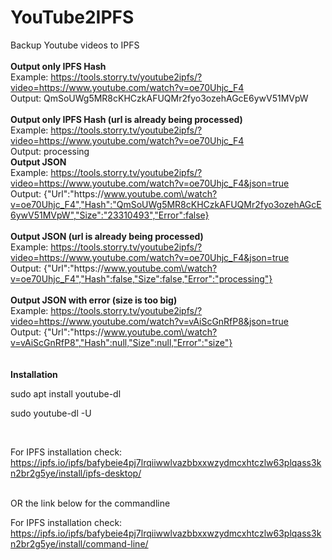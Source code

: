 # YouTube2IPFS
Backup Youtube videos to IPFS
<br>
<br>
<strong>Output only IPFS Hash</strong><br>
Example: <a href="https://tools.storry.tv/youtube2ipfs/?video=https://www.youtube.com/watch?v=oe70Uhjc_F4" target="_blank" rel="noopener">https://tools.storry.tv/youtube2ipfs/?video=https://www.youtube.com/watch?v=oe70Uhjc_F4</a><br>
Output: QmSoUWg5MR8cKHCzkAFUQMr2fyo3ozehAGcE6ywV51MVpW<br>
<br>
<strong>Output only IPFS Hash (url is already being processed)</strong><br>
Example: <a href="https://tools.storry.tv/youtube2ipfs/?video=https://www.youtube.com/watch?v=oe70Uhjc_F4" target="_blank" rel="noopener">https://tools.storry.tv/youtube2ipfs/?video=https://www.youtube.com/watch?v=oe70Uhjc_F4</a><br>
Output: processing
<br>
<strong>Output JSON</strong><br>
Example: <a href="https://tools.storry.tv/youtube2ipfs/?video=https://www.youtube.com/watch?v=oe70Uhjc_F4&json=true" target="_blank" rel="noopener">https://tools.storry.tv/youtube2ipfs/?video=https://www.youtube.com/watch?v=oe70Uhjc_F4&json=true</a><br>
Output: {"Url":"https:\/\/www.youtube.com\/watch?v=oe70Uhjc_F4","Hash":"QmSoUWg5MR8cKHCzkAFUQMr2fyo3ozehAGcE6ywV51MVpW","Size":"23310493","Error":false}<br>
<br>
<strong>Output JSON (url is already being processed)</strong><br>
Example: <a href="https://tools.storry.tv/youtube2ipfs/?video=https://www.youtube.com/watch?v=oe70Uhjc_F4&json=true" target="_blank" rel="noopener">https://tools.storry.tv/youtube2ipfs/?video=https://www.youtube.com/watch?v=oe70Uhjc_F4&json=true</a><br>
Output: {"Url":"https:\/\/www.youtube.com\/watch?v=oe70Uhjc_F4","Hash":false,"Size":false,"Error":"processing"}<br>
<br>
<strong>Output JSON with error (size is too big)</strong><br>
Example: <a href="https://tools.storry.tv/youtube2ipfs/?video=https://www.youtube.com/watch?v=vAiScGnRfP8&json=true" target="_blank" rel="noopener">https://tools.storry.tv/youtube2ipfs/?video=https://www.youtube.com/watch?v=vAiScGnRfP8&json=true</a><br>
Output: {"Url":"https:\/\/www.youtube.com\/watch?v=vAiScGnRfP8","Hash":null,"Size":null,"Error":"size"}<br>
<br>
<br>
<strong>Installation</strong>
<p>sudo apt install youtube-dl</p>
<p>sudo youtube-dl -U</p>
<br>
<p>For IPFS installation check: <a href="https://ipfs.io/ipfs/bafybeie4pj7lrqiiwwlvazbbxxwzydmcxhtczlw63plqass3kn2br2g5ye/install/ipfs-desktop/" target="_blank" rel="noopener">https://ipfs.io/ipfs/bafybeie4pj7lrqiiwwlvazbbxxwzydmcxhtczlw63plqass3kn2br2g5ye/install/ipfs-desktop/</a></p>
<br>
OR the link below for the commandline
<p>For IPFS installation check: <a href="https://ipfs.io/ipfs/bafybeie4pj7lrqiiwwlvazbbxxwzydmcxhtczlw63plqass3kn2br2g5ye/install/command-line/" target="_blank" rel="noopener">https://ipfs.io/ipfs/bafybeie4pj7lrqiiwwlvazbbxxwzydmcxhtczlw63plqass3kn2br2g5ye/install/command-line/</a></p>
<br>
